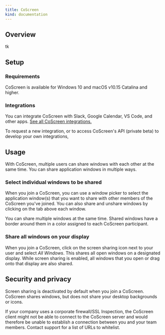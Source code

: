 ```yaml
---
title: CoScreen
kind: documentation
---
```


## Overview
tk


## Setup
### Requirements
CoScreen is available for Windows 10 and macOS v10.15 Catalina and higher. 
<!-- Waitlist for Linux support -->

### Integrations

You can integrate CoScreen with Slack, Google Calendar, VS Code, and other apps. [See all CoScreen integrations.][1]

To request a new integration, or to access CoScreen's API (private beta) to develop your own integrations, 
<!-- contact support? -->

## Usage

With CoScreen, multiple users can share windows with each other at the same time. You can share application windows in multiple ways.

### Select individual windows to be shared

When you join a CoScreen, you can use a window picker to select the application window(s) that you want to share with other members of the CoScreen you've joined. You can also share and unshare windows by clicking on the tab above each window.

<!-- {{< img src="coscreen/sharewindow.mp4" alt="Facet creation for custom tag" style="width:100%;" video="true">}} -->

You can share multiple windows at the same time. Shared windows have a border around them in a color assigned to each CoScreen participant.

### Share all windows on your display

When you join a CoScreen, click on the screen sharing icon next to your user and select _All Windows_. This shares all open windows on a designated display. While screen sharing is enabled, all windows that you open or drag onto that display are also shared.

## Security and privacy

Screen sharing is deactivated by default when you join a CoScreen. CoScreen shares windows, but does not share your desktop backgrounds or icons. 

If your company uses a corporate firewall/SSL Inspection, the CoScreen client might not be able to connect to the CoScreen server and would therefore be unable to establish a connection between you and your team members. Contact support for a list of URLs to whitelist.

[1]: https://www.coscreen.co/integrations
